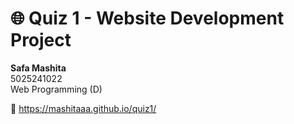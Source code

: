 # 🌐 Quiz 1 - Website Development Project

**Safa Mashita**  
5025241022  
Web Programming (D)  

🔗 https://mashitaaa.github.io/quiz1/
